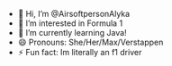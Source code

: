 - 👋 Hi, I’m @AirsoftpersonAlyka
- 👀 I’m interested in Formula 1
- 🌱 I’m currently learning Java!
- 😄 Pronouns: She/Her/Max/Verstappen
- ⚡ Fun fact: Im literally an f1 driver

<!---
AirsoftpersonAlyka/AirsoftpersonAlyka is a ✨ special ✨ repository because its `README.md` (this file) appears on your GitHub profile.
You can click the Preview link to take a look at your changes.
--->
